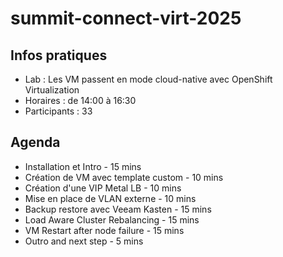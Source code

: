 # summit-connect-virt-2025

## Infos pratiques
- Lab : Les VM passent en mode cloud-native avec OpenShift Virtualization
- Horaires : de 14:00 à 16:30
- Participants : 33

## Agenda
- Installation et Intro - 15 mins
- Création de VM avec template custom - 10 mins
- Création d'une VIP Metal LB - 10 mins
- Mise en place de VLAN externe - 10 mins
- Backup restore avec Veeam Kasten - 15 mins
- Load Aware Cluster Rebalancing - 15 mins
- VM Restart after node failure - 15 mins
- Outro and next step - 5 mins